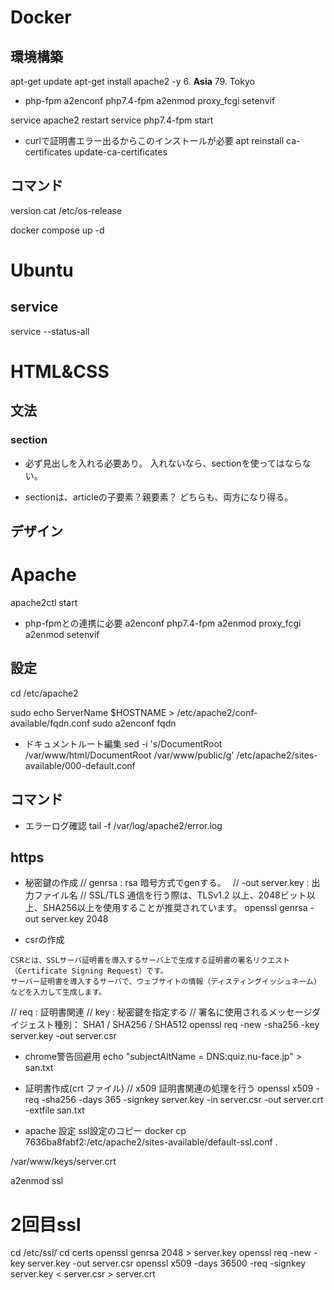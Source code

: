 # Docker
## 環境構築
apt-get update
apt-get install apache2 -y
6. **Asia**
79. Tokyo

- php-fpm
a2enconf php7.4-fpm
a2enmod proxy_fcgi setenvif

service apache2 restart
service php7.4-fpm start


- curlで証明書エラー出るからこのインストールが必要
apt reinstall ca-certificates
update-ca-certificates

## コマンド
version
cat /etc/os-release

docker compose up -d

# Ubuntu
## service
service --status-all

# HTML&CSS
## 文法
### section
- 必ず見出しを入れる必要あり。
  入れないなら、sectionを使ってはならない。

- sectionは、articleの子要素？親要素？
  どちらも、両方になり得る。


## デザイン


# Apache
apache2ctl start

- php-fpmとの連携に必要
a2enconf php7.4-fpm
a2enmod proxy_fcgi
a2enmod setenvif

## 設定
cd /etc/apache2

sudo echo ServerName $HOSTNAME > /etc/apache2/conf-available/fqdn.conf
sudo a2enconf fqdn


- ドキュメントルート編集
sed -i 's/DocumentRoot \/var\/www\/html/DocumentRoot \/var\/www\/public/g' /etc/apache2/sites-available/000-default.conf

## コマンド
- エラーログ確認
tail -f /var/log/apache2/error.log


## https
- 秘密鍵の作成
// genrsa       : rsa 暗号方式でgenする。　
// -out server.key : 出力ファイル名
// SSL/TLS 通信を行う際は、TLSv1.2 以上、2048ビット以上、SHA256以上を使用することが推奨されています。
openssl genrsa -out server.key 2048

- csrの作成
```
CSRとは、SSLサーバ証明書を導入するサーバ上で生成する証明書の署名リクエスト（Certificate Signing Request）です。
サーバー証明書を導入するサーバで、ウェブサイトの情報（ディスティングイッシュネーム）などを入力して生成します。
```
// req : 証明書関連
// key : 秘密鍵を指定する
// 署名に使用されるメッセージダイジェスト種別： SHA1 / SHA256 / SHA512
openssl req -new -sha256 -key server.key -out server.csr


- chrome警告回避用
echo "subjectAltName = DNS:quiz.nu-face.jp" > san.txt


- 証明書作成(crt ファイル)
// x509 証明書関連の処理を行う
openssl x509 -req -sha256 -days 365 -signkey server.key -in server.csr -out server.crt -extfile san.txt



- apache 設定
ssl設定のコピー
docker cp 7636ba8fabf2:/etc/apache2/sites-available/default-ssl.conf .

/var/www/keys/server.crt

a2enmod ssl

# 2回目ssl
cd /etc/ssl/
cd certs
openssl genrsa 2048 > server.key
openssl req -new -key server.key -out server.csr
openssl x509 -days 36500 -req -signkey server.key < server.csr > server.crt